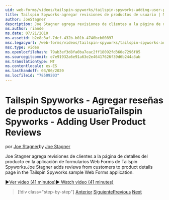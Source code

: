 ```yaml
---
uid: web-forms/videos/tailspin-spyworks/tailspin-spyworks-adding-user-product-reviews
title: Tailspin Spyworks-agregar revisiones de productos de usuario | Microsoft Docs
author: JoeStagner
description: Joe Stagner agrega revisiones de clientes a la página de detalles del producto en la aplicación de formularios Web Forms de Tailspin Spyworks.
ms.author: riande
ms.date: 07/21/2010
ms.assetid: b2e8c3af-7dcf-432b-b01b-4740bcb00897
msc.legacyurl: /web-forms/videos/tailspin-spyworks/tailspin-spyworks-adding-user-product-reviews
msc.type: video
ms.openlocfilehash: 79ab3ef3d8fa0ba7eac2ff18092fd360e7296f85
ms.sourcegitcommit: e7e91932a6e91a63e2e46417626f39d6b244a3ab
ms.translationtype: MT
ms.contentlocale: es-ES
ms.lasthandoff: 03/06/2020
ms.locfileid: "78509203"
---
```

# <a name="tailspin-spyworks---adding-user-product-reviews"></a><span data-ttu-id="44661-103">Tailspin Spyworks - Agregar reseñas de productos de usuario</span><span class="sxs-lookup"><span data-stu-id="44661-103">Tailspin Spyworks - Adding User Product Reviews</span></span>

<span data-ttu-id="44661-104">por [Joe Stagner](https://github.com/JoeStagner)</span><span class="sxs-lookup"><span data-stu-id="44661-104">by [Joe Stagner](https://github.com/JoeStagner)</span></span>

<span data-ttu-id="44661-105">Joe Stagner agrega revisiones de clientes a la página de detalles del producto en la aplicación de formularios Web Forms de Tailspin Spyworks.</span><span class="sxs-lookup"><span data-stu-id="44661-105">Joe Stagner adds reviews from customers to product details page in the Tailspin Spyworks sample Web Forms application.</span></span>

[<span data-ttu-id="44661-106">&#9654;Ver vídeo (41 minutos)</span><span class="sxs-lookup"><span data-stu-id="44661-106">&#9654; Watch video (41 minutes)</span></span>](https://channel9.msdn.com/Blogs/ASP-NET-Site-Videos/tailspin-spyworks-adding-user-product-reviews)

> [!div class="step-by-step"]
> <span data-ttu-id="44661-107">[Anterior](tailspin-spyworks-final-check-out.md)
> [Siguiente](tailspin-spyworks-displaying-user-reviews.md)</span><span class="sxs-lookup"><span data-stu-id="44661-107">[Previous](tailspin-spyworks-final-check-out.md)
[Next](tailspin-spyworks-displaying-user-reviews.md)</span></span>

